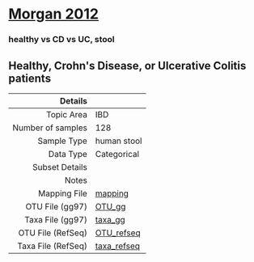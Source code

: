 # [Morgan 2012]( ../docs/sokol.md )

### healthy vs CD vs UC, stool
## Healthy, Crohn's Disease, or Ulcerative Colitis patients

| Details        |             |
| -------------: |-------------|
| Topic Area | IBD
| Number of samples | 128
| Sample Type | human stool
| Data Type | Categorical
| Subset Details | 
| Notes | 
| Mapping File | [mapping]( ../datasets/sokol/mapping.txt)
| OTU File (gg97) | [OTU_gg]( ../datasets/sokol/gg/otutable.txt)
| Taxa File (gg97) | [taxa_gg]( ../datasets/sokol/gg/taxatable.txt)
| OTU File (RefSeq) | [OTU_refseq]( ../datasets/sokol/refseq/otutable.txt)
| Taxa File (RefSeq) | [taxa_refseq]( ../datasets/sokol/refseq/taxatable.txt)